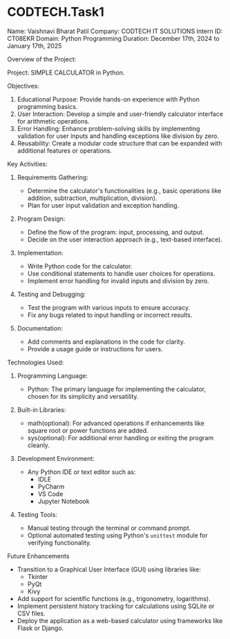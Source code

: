 # CODTECH.Task1
Name: Vaishnavi Bharat Patil
Company: CODTECH IT SOLUTIONS
Intern ID: CT08EKR
Domain: Python Programming
Duration: December 17th, 2024 to January 17th, 2025

Overview of the Project:

Project: SIMPLE CALCULATOR in Python.

Objectives:
1. Educational Purpose: Provide hands-on experience with Python programming basics.
2. User Interaction: Develop a simple and user-friendly calculator interface for arithmetic operations.
3. Error Handling: Enhance problem-solving skills by implementing validation for user inputs and handling exceptions like division by zero.
4. Reusability: Create a modular code structure that can be expanded with additional features or operations.

Key Activities:
1. Requirements Gathering:
   - Determine the calculator's functionalities (e.g., basic operations like addition, subtraction, multiplication, division).
   - Plan for user input validation and exception handling.

2. Program Design:
   - Define the flow of the program: input, processing, and output.
   - Decide on the user interaction approach (e.g., text-based interface).

3. Implementation:
   - Write Python code for the calculator.
   - Use conditional statements to handle user choices for operations.
   - Implement error handling for invalid inputs and division by zero.

4. Testing and Debugging:
   - Test the program with various inputs to ensure accuracy.
   - Fix any bugs related to input handling or incorrect results.

5. Documentation:
   - Add comments and explanations in the code for clarity.
   - Provide a usage guide or instructions for users.

Technologies Used:
1. Programming Language:
   - Python: The primary language for implementing the calculator, chosen for its simplicity and versatility.

2. Built-in Libraries:
   - math(optional): For advanced operations if enhancements like square root or power functions are added.
   - sys(optional): For additional error handling or exiting the program cleanly.

3. Development Environment:
   - Any Python IDE or text editor such as:
     - IDLE
     - PyCharm
     - VS Code
     - Jupyter Notebook

4. Testing Tools:
   - Manual testing through the terminal or command prompt.
   - Optional automated testing using Python's `unittest` module for verifying functionality.

Future Enhancements
- Transition to a Graphical User Interface (GUI) using libraries like:
  - Tkinter
  - PyQt
  - Kivy
- Add support for scientific functions (e.g., trigonometry, logarithms).
- Implement persistent history tracking for calculations using SQLite or CSV files.
- Deploy the application as a web-based calculator using frameworks like Flask or Django.
